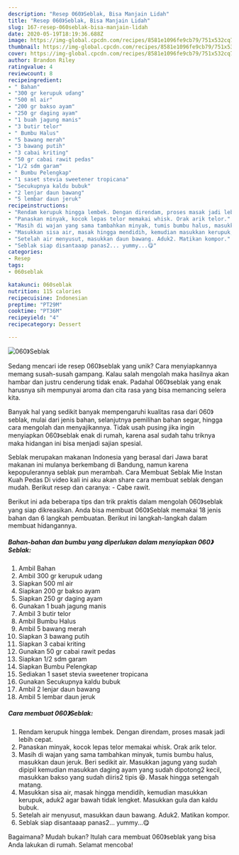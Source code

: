 ```yaml
---
description: "Resep 060》Seblak, Bisa Manjain Lidah"
title: "Resep 060》Seblak, Bisa Manjain Lidah"
slug: 167-resep-060seblak-bisa-manjain-lidah
date: 2020-05-19T18:19:36.688Z
image: https://img-global.cpcdn.com/recipes/8581e1096fe9cb79/751x532cq70/060seblak-foto-resep-utama.jpg
thumbnail: https://img-global.cpcdn.com/recipes/8581e1096fe9cb79/751x532cq70/060seblak-foto-resep-utama.jpg
cover: https://img-global.cpcdn.com/recipes/8581e1096fe9cb79/751x532cq70/060seblak-foto-resep-utama.jpg
author: Brandon Riley
ratingvalue: 4
reviewcount: 8
recipeingredient:
- " Bahan"
- "300 gr kerupuk udang"
- "500 ml air"
- "200 gr bakso ayam"
- "250 gr daging ayam"
- "1 buah jagung manis"
- "3 butir telor"
- " Bumbu Halus"
- "5 bawang merah"
- "3 bawang putih"
- "3 cabai kriting"
- "50 gr cabai rawit pedas"
- "1/2 sdm garam"
- " Bumbu Pelengkap"
- "1 saset stevia sweetener tropicana"
- "Secukupnya kaldu bubuk"
- "2 lenjar daun bawang"
- "5 lembar daun jeruk"
recipeinstructions:
- "Rendam kerupuk hingga lembek. Dengan direndam, proses masak jadi lebih cepat."
- "Panaskan minyak, kocok lepas telor memakai whisk. Orak arik telor."
- "Masih di wajan yang sama tambahkan minyak, tumis bumbu halus, masukkan daun jeruk. Beri sedikit air. Masukkan jagung yang sudah dipipil kemudian masukkan daging ayam yang sudah dipotong2 kecil, masukkan bakso yang sudah diiris2 tipis 😆. Masak hingga setengah matang."
- "Masukkan sisa air, masak hingga mendidih, kemudian masukkan kerupuk, aduk2 agar bawah tidak lengket. Masukkan gula dan kaldu bubuk."
- "Setelah air menyusut, masukkan daun bawang. Aduk2. Matikan kompor."
- "Seblak siap disantaaap panas2... yummy...😋"
categories:
- Resep
tags:
- 060seblak

katakunci: 060seblak 
nutrition: 115 calories
recipecuisine: Indonesian
preptime: "PT29M"
cooktime: "PT36M"
recipeyield: "4"
recipecategory: Dessert

---
```



![060》Seblak](https://img-global.cpcdn.com/recipes/8581e1096fe9cb79/751x532cq70/060seblak-foto-resep-utama.jpg)

Sedang mencari ide resep 060》seblak yang unik? Cara menyiapkannya memang susah-susah gampang. Kalau salah mengolah maka hasilnya akan hambar dan justru cenderung tidak enak. Padahal 060》seblak yang enak harusnya sih mempunyai aroma dan cita rasa yang bisa memancing selera kita.

Banyak hal yang sedikit banyak mempengaruhi kualitas rasa dari 060》seblak, mulai dari jenis bahan, selanjutnya pemilihan bahan segar, hingga cara mengolah dan menyajikannya. Tidak usah pusing jika ingin menyiapkan 060》seblak enak di rumah, karena asal sudah tahu triknya maka hidangan ini bisa menjadi sajian spesial.

Seblak merupakan makanan Indonesia yang berasal dari Jawa barat makanan ini mulanya berkembang di Bandung, namun karena kepopulerannya seblak pun merambah. Cara Membuat Seblak Mie Instan Kuah Pedas Di video kali ini aku akan share cara membuat seblak dengan mudah. Berikut resep dan caranya: - Cabe rawit.


Berikut ini ada beberapa tips dan trik praktis dalam mengolah 060》seblak yang siap dikreasikan. Anda bisa membuat 060》Seblak memakai 18 jenis bahan dan 6 langkah pembuatan. Berikut ini langkah-langkah dalam membuat hidangannya.

<!--inarticleads1-->

##### Bahan-bahan dan bumbu yang diperlukan dalam menyiapkan 060》Seblak:

1. Ambil  Bahan
1. Ambil 300 gr kerupuk udang
1. Siapkan 500 ml air
1. Siapkan 200 gr bakso ayam
1. Siapkan 250 gr daging ayam
1. Gunakan 1 buah jagung manis
1. Ambil 3 butir telor
1. Ambil  Bumbu Halus
1. Ambil 5 bawang merah
1. Siapkan 3 bawang putih
1. Siapkan 3 cabai kriting
1. Gunakan 50 gr cabai rawit pedas
1. Siapkan 1/2 sdm garam
1. Siapkan  Bumbu Pelengkap
1. Sediakan 1 saset stevia sweetener tropicana
1. Gunakan Secukupnya kaldu bubuk
1. Ambil 2 lenjar daun bawang
1. Ambil 5 lembar daun jeruk




<!--inarticleads2-->

##### Cara membuat 060》Seblak:

1. Rendam kerupuk hingga lembek. Dengan direndam, proses masak jadi lebih cepat.
1. Panaskan minyak, kocok lepas telor memakai whisk. Orak arik telor.
1. Masih di wajan yang sama tambahkan minyak, tumis bumbu halus, masukkan daun jeruk. Beri sedikit air. Masukkan jagung yang sudah dipipil kemudian masukkan daging ayam yang sudah dipotong2 kecil, masukkan bakso yang sudah diiris2 tipis 😆. Masak hingga setengah matang.
1. Masukkan sisa air, masak hingga mendidih, kemudian masukkan kerupuk, aduk2 agar bawah tidak lengket. Masukkan gula dan kaldu bubuk.
1. Setelah air menyusut, masukkan daun bawang. Aduk2. Matikan kompor.
1. Seblak siap disantaaap panas2... yummy...😋




Bagaimana? Mudah bukan? Itulah cara membuat 060》seblak yang bisa Anda lakukan di rumah. Selamat mencoba!
